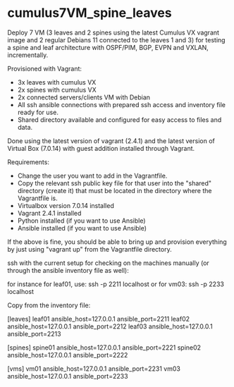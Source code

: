 # cumulus7VM_spine_leaves
Deploy 7 VM (3 leaves and 2 spines using the latest Cumulus VX vagrant image and 2 regular Debians 11 connected to the leaves 1 and 3) for testing a spine and leaf architecture with OSPF/PIM, BGP, EVPN and VXLAN, incrementally.

Provisioned with Vagrant:
* 3x leaves with cumulus VX
* 2x spines with cumulus VX
* 2x connected servers/clients VM with Debian
* All ssh ansible connections with prepared ssh access and inventory file ready for use.
* Shared directory available and configured for easy access to files and data.

Done using the latest version of vagrant (2.4.1) and the latest version of Virtual Box (7.0.14) with guest addition installed through Vagrant.

Requirements:

* Change the user you want to add in the Vagrantfile.
* Copy the relevant ssh public key file for that user into the "shared" directory (create it) that must be located in the directory where the Vagrantfile is.
* Virtualbox version 7.0.14 installed
* Vagrant 2.4.1 installed
* Python installed (if you want to use Ansible)
* Ansible installed (if you want to use Ansible)

If the above is fine, you should be able to bring up and provision everything by just using "vagrant up" from the Vagrantfile directory.

ssh with the current setup for checking on the machines manually (or through the ansible inventory file as well):

for instance for leaf01, use: ssh -p 2211 localhost
or for vm03: ssh -p 2233 localhost

Copy from the inventory file:

[leaves]
leaf01 ansible_host=127.0.0.1 ansible_port=2211
leaf02 ansible_host=127.0.0.1 ansible_port=2212
leaf03 ansible_host=127.0.0.1 ansible_port=2213

[spines]
spine01 ansible_host=127.0.0.1 ansible_port=2221
spine02 ansible_host=127.0.0.1 ansible_port=2222

[vms]
vm01 ansible_host=127.0.0.1 ansible_port=2231
vm03 ansible_host=127.0.0.1 ansible_port=2233
